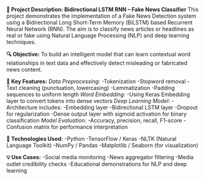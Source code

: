 **📌 Project Description: Bidirectional LSTM RNN – Fake News Classifier**
This project demonstrates the implementation of a Fake News Detection system using a Bidirectional Long Short-Term Memory (BiLSTM) based Recurrent Neural Network (RNN). The aim is to classify news articles or headlines as real or fake using Natural Language Processing (NLP) and deep learning techniques.

**🔍 Objective:**
To build an intelligent model that can learn contextual word relationships in text data and effectively detect misleading or fabricated news content.

**🧠 Key Features:**
*Data Preprocessing:*
-Tokenization
-Stopword removal
-Text cleaning (punctuation, lowercasing)
-Lemmatization
-Padding sequences to uniform length
*Word Embedding:*
-Using Keras Embedding layer to convert tokens into dense vectors
*Deep Learning Model:*
-Architecture includes:
-Embedding layer
-Bidirectional LSTM layer
-Dropout for regularization
-Dense output layer with sigmoid activation for binary classification
*Model Evaluation:*
-Accuracy, precision, recall, F1-score
-Confusion matrix for performance interpretation

**🧾 Technologies Used:**
-Python
-TensorFlow / Keras
-NLTK (Natural Language Toolkit)
-NumPy / Pandas
-Matplotlib / Seaborn (for visualization)

**💡 Use Cases:**
-Social media monitoring
-News aggregator filtering
-Media outlet credibility checks
-Educational demonstrations for NLP and deep learning
